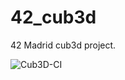 # 42_cub3d
42 Madrid  cub3d project.

![Cub3D-CI](https://github.com/dalexhd/42_cub3d/workflows/Cub3D-CI/badge.svg)
